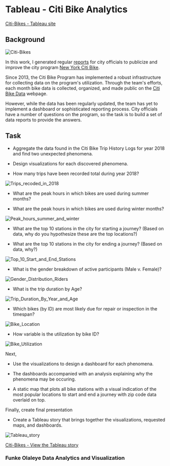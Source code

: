 # Tableau - Citi Bike Analytics

[Citi-Bikes - Tableau site](https://public.tableau.com/profile/funke.olaleye#!/vizhome/citibike_tripdata/CitibikeTripdata)

## Background

![Citi-Bikes](Resources/Images/citi-bike-station-bikes.jpg)

In this work, I generated regular [reports](https://public.tableau.com/profile/funke.olaleye#!/vizhome/citibike_tripdata/CitibikeTripdata) for city officials to publicize and improve the city program [New York Citi Bike](https://en.wikipedia.org/wiki/Citi_Bike).

Since 2013, the Citi Bike Program has implemented a robust infrastructure for collecting data on the program's utilization. Through the team's efforts, each month bike data is collected, organized, and made public on the [Citi Bike Data](https://www.citibikenyc.com/system-data) webpage.

However, while the data has been regularly updated, the team has yet to implement a dashboard or sophisticated reporting process. City officials have a number of questions on the program, so the task is to build a set of data reports to provide the answers.

## Task

* Aggregate the data found in the Citi Bike Trip History Logs for year 2018 and find two unexpected phenomena. 

* Design visualizations for each discovered phenomena. 

* How many trips have been recorded total during year 2018?

![Trips_recoded_in_2018](Resources/Trips_recoded_in_2018.JPG)




* What are the peak hours in which bikes are used during summer months?

* What are the peak hours in which bikes are used during winter months?

![Peak_hours_summer_and_winter](Resources/Peak_hours_summer_and_winter.JPG)





* What are the top 10 stations in the city for starting a journey? (Based on data, why do you hypothesize these are the top locations?)

* What are the top 10 stations in the city for ending a journey? (Based on data, why?)

![Top_10_Start_and_End_Stations](Resources/Top_10_Start_and_End_Stations.JPG)





* What is the gender breakdown of active participants (Male v. Female)?

![Gender_Distribution_Riders](Resources/Gender_Distribution_Riders.JPG)





* What is the trip duration by Age?

![Trip_Duration_By_Year_and_Age](Resources/Trip_Duration_By_Year_and_Age.JPG)




* Which bikes (by ID) are most likely due for repair or inspection in the timespan?

![Bike_Location](Resources/Bike_Location.JPG)




* How variable is the utilization by bike ID?

![Bike_Utilization](Resources/Bike_Utilization.JPG)



Next,

* Use the visualizations to design a dashboard for each phenomena.
* The dashboards accompanied with an analysis explaining why the phenomena may be occuring. 


* A static map that plots all bike stations with a visual indication of the most popular locations to start and end a journey with zip code data overlaid on top.

Finally, create final presentation

* Create a Tableau story that brings together the visualizations, requested maps, and dashboards.

![Tableau_story](Resources/Tableau_story.JPG)



[Citi-Bikes - View the Tableau story](https://public.tableau.com/profile/funke.olaleye#!/vizhome/citibike_tripdata/CitibikeTripdata)

### Funke Olaleye Data Analytics and Visualization

